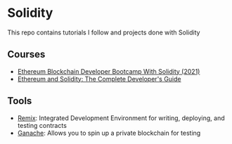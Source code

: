 # Solidity
This repo contains tutorials I follow and projects done with Solidity

## Courses
- [Ethereum Blockchain Developer Bootcamp With Solidity (2021)](https://www.udemy.com/course/blockchain-developer)
- [Ethereum and Solidity: The Complete Developer's Guide](https://www.udemy.com/course/ethereum-and-solidity-the-complete-developers-guide)

## Tools
- [Remix](http://remix.ethereum.org): Integrated Development Environment for writing, deploying, and testing contracts
- [Ganache](https://www.trufflesuite.com/docs/ganache/quickstart): Allows you to spin up a private blockchain for testing
